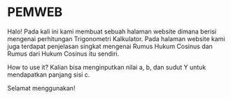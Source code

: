# PEMWEB

Halo! Pada kali ini kami membuat sebuah halaman website dimana berisi mengenai perhitungan Trigonometri Kalkulator.
Pada halaman website kami juga terdapat penjelasan singkat mengenai Rumus Hukum Cosinus dan Rumus dari Hukum Cosinus itu sendiri.

How to use it?
Kalian bisa menginputkan nilai a, b, dan sudut Y untuk mendapatkan panjang sisi c.

Selamat menggunakan!
